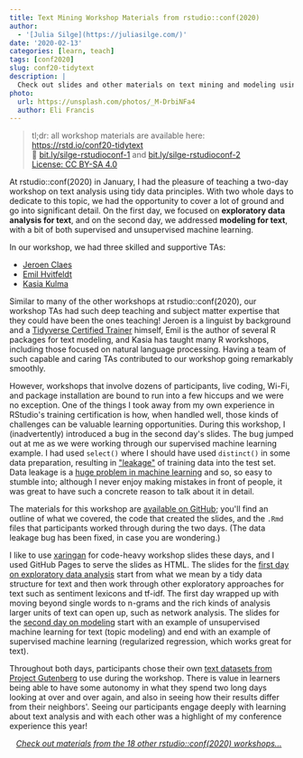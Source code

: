 ```yaml
---
title: Text Mining Workshop Materials from rstudio::conf(2020)
author:
  - '[Julia Silge](https://juliasilge.com/)'
date: '2020-02-13'
categories: [learn, teach]
tags: [conf2020]
slug: conf20-tidytext
description: |
  Check out slides and other materials on text mining and modeling using tidy data principles.
photo:
  url: https://unsplash.com/photos/_M-DrbiNFa4
  author: Eli Francis
---
```


> tl;dr: all workshop materials are available here: <br>
> <i class="fab fa-github fa-fw"></i> https://rstd.io/conf20-tidytext <br>
> 🔗 [bit.ly/silge-rstudioconf-1](http://bit.ly/silge-rstudioconf-1) and [bit.ly/silge-rstudioconf-2](http://bit.ly/silge-rstudioconf-2) <br>
> <i class="fab fa-creative-commons fa-fw"></i> [License: CC BY-SA 4.0](https://creativecommons.org/licenses/by-sa/4.0/legalcode)

At rstudio::conf(2020) in January, I had the pleasure of teaching a two-day workshop on text analysis using tidy data principles. With two whole days to dedicate to this topic, we had the opportunity to cover a lot of ground and go into significant detail. On the first day, we focused on **exploratory data analysis for text**, and on the second day, we addressed **modeling for text**, with a bit of both supervised and unsupervised machine learning.

In our workshop, we had three skilled and supportive TAs:

- [Jeroen Claes](http://www.jeroenclaes.be/)
- [Emil Hvitfeldt](https://www.hvitfeldt.me/)
- [Kasia Kulma](https://r-tastic.co.uk/)

Similar to many of the other workshops at rstudio::conf(2020), our workshop TAs had such deep teaching and subject matter expertise that they could have been the ones teaching! Jeroen is a linguist by background and a [Tidyverse Certified Trainer](https://education.rstudio.com/trainers/#info) himself, Emil is the author of several R packages for text modeling, and Kasia has taught many R workshops, including those focused on natural language processing. Having a team of such capable and caring TAs contributed to our workshop going remarkably smoothly.

However, workshops that involve dozens of participants, live coding, Wi-Fi, and package installation are bound to run into a few hiccups and we were no exception. One of the things I took away from my own experience in RStudio's training certification is how, when handled well, those kinds of challenges can be valuable learning opportunities. During this workshop, I (inadvertently) introduced a bug in the second day's slides. The bug jumped out at me as we were working through our supervised machine learning example. I had used `select()` where I should have used `distinct()` in some data preparation, resulting in ["leakage"](https://www.kaggle.com/dansbecker/data-leakage) of training data into the test set. Data leakage is a [huge problem in machine learning](https://dl.acm.org/doi/10.1145/2020408.2020496) and so, so easy to stumble into; although I never enjoy making mistakes in front of people, it was great to have such a concrete reason to talk about it in detail.

The materials for this workshop are [available on GitHub](https://github.com/rstudio-conf-2020/text-mining); you'll find an outline of what we covered, the code that created the slides, and the `.Rmd` files that participants worked through during the two days. (The data leakage bug has been fixed, in case you are wondering.) 

I like to use [xaringan](https://github.com/yihui/xaringan) for code-heavy workshop slides these days, and I used GitHub Pages to serve the slides as HTML. The slides for the [first day on exploratory data analysis](http://bit.ly/silge-rstudioconf-1) start from what we mean by a tidy data structure for text and then work through other exploratory approaches for text such as sentiment lexicons and tf-idf. The first day wrapped up with moving beyond single words to n-grams and the rich kinds of analysis larger units of text can open up, such as network analysis. The slides for the [second day on modeling](http://bit.ly/silge-rstudioconf-2) start with an example of unsupervised machine learning for text (topic modeling) and end with an example of supervised machine learning (regularized regression, which works great for text).

Throughout both days, participants chose their own [text datasets from Project Gutenberg](https://www.gutenberg.org/browse/scores/top) to use during the workshop. There is value in learners being able to have some autonomy in what they spend two long days looking at over and over again, and also in seeing how their results differ from their neighbors'. Seeing our participants engage deeply with learning about text analysis and with each other was a highlight of my conference experience this year!


<div class="hline-top">
<i class="fas fa-binoculars"></i>&nbsp;&nbsp;&nbsp;<a href='/blog/2020/02/conf2020-workshops/'><em>Check out materials from the 18 other rstudio::conf(2020) workshops...</em></a>
</div>


